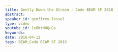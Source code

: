 ```yaml
---
title: Gently Down the Stream - Code BEAM SF 2018
abstract: 
speaker_id: geoffrey-lessel
type: video
youtube_id: 1e6ktNUQuGs
keywords: 
date: 2018-04-12
tags: BEAM,Code BEAM SF 2018
---
```


